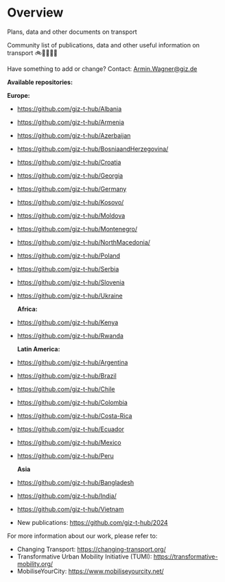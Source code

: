 # Overview

Plans, data and other documents on transport 

Community list of publications, data and other useful information on transport  🚲🚌🚋🌳🚊

Have something to add or change? Contact: Armin.Wagner@giz.de

<b> Available repositories: </b>

  <b>Europe:</b>
  
- https://github.com/giz-t-hub/Albania
- https://github.com/giz-t-hub/Armenia
- https://github.com/giz-t-hub/Azerbaijan
- https://github.com/giz-t-hub/BosniaandHerzegovina/
- https://github.com/giz-t-hub/Croatia
- https://github.com/giz-t-hub/Georgia
- https://github.com/giz-t-hub/Germany
- https://github.com/giz-t-hub/Kosovo/
- https://github.com/giz-t-hub/Moldova
- https://github.com/giz-t-hub/Montenegro/
- https://github.com/giz-t-hub/NorthMacedonia/
- https://github.com/giz-t-hub/Poland
- https://github.com/giz-t-hub/Serbia
- https://github.com/giz-t-hub/Slovenia
- https://github.com/giz-t-hub/Ukraine
  
  <b>Africa:</b>
  
- https://github.com/giz-t-hub/Kenya
- https://github.com/giz-t-hub/Rwanda
  
  <b>Latin America:</b>

- https://github.com/giz-t-hub/Argentina
- https://github.com/giz-t-hub/Brazil
- https://github.com/giz-t-hub/Chile
- https://github.com/giz-t-hub/Colombia
- https://github.com/giz-t-hub/Costa-Rica
- https://github.com/giz-t-hub/Ecuador
- https://github.com/giz-t-hub/Mexico
- https://github.com/giz-t-hub/Peru

  <b>Asia</b>
  
- https://github.com/giz-t-hub/Bangladesh
- https://github.com/giz-t-hub/India/
- https://github.com/giz-t-hub/Vietnam

  
- New publications: https://github.com/giz-t-hub/2024


For more information about our work, please refer to: 
- Changing Transport: https://changing-transport.org/
-	Transformative Urban Mobility Initiative (TUMI): https://transformative-mobility.org/
-	MobiliseYourCity: https://www.mobiliseyourcity.net/
